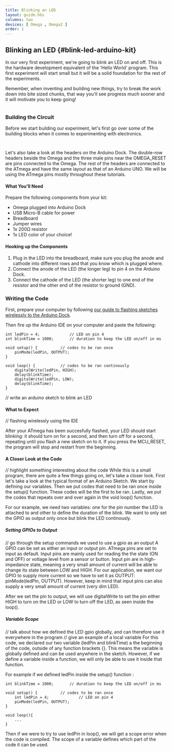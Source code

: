 ```yaml
---
title: Blinking an LED
layout: guide.hbs
columns: two
devices: [ Omega , Omega2 ]
order: 1
---
```


## Blinking an LED {#blink-led-arduino-kit}

In our very first experiment, we're going to blink an LED on and off. This is the hardware development equivalent of the 'Hello World' program. This first experiment will start small but it will be a solid foundation for the rest of the experiments.

Remember, when inventing and building new things, try to break the work down into bite sized chunks, that way you'll see progress much sooner and it will motivate you to keep going!

<!-- LEDs -->
```{r child = '../../shared/led.md'}
```

### Building the Circuit

Before we start building our experiment, let's first go over some of the building blocks when it comes to experimenting with electronics.

<!-- Jumper wires -->
```{r child = '../../shared/jumper-wires.md'}
```

<!-- Breadboard -->
```{r child = '../../shared/breadboard.md'}
```
Let's also take a look at the headers on the Arduino Dock. The double-row headers beside the Omega and the three male pins near the OMEGA_RESET are pins connected to the Omega. The rest of the headers are connected to the ATmega and have the same layout as that of an Arduino UNO. We will be using the ATmega pins mostly throughout these tutorials. 

#### What You'll Need

Prepare the following components from your kit:

* Omega plugged into Arduino Dock
* USB Micro-B cable for power
* Breadboard
* Jumper wires
* 1x 200Ω resistor
* 1x LED color of your choice!

#### Hooking up the Components

1. Plug in the LED into the breadboard, make sure you plug the anode and cathode into different rows and that you know which is plugged where.
2. Connect the anode of the LED (the longer leg) to pin 4 on the Arduino Dock.
3. Connect the cathode of the LED (the shorter leg) to one end of the resistor and the other end of the resistor to ground (GND).

### Writing the Code

First, prepare your computer by following [our guide to flashing sketches wirelessly to the Arduino Dock](#flash-arduino-dock-wirelessly).

Then fire up the Arduino IDE on your computer and paste the following:

```arduino
int ledPin = 4;             // LED on pin 4
int blinkTime = 1000;       // duration to keep the LED on/off in ms

void setup() {			// codes to be ran once
    pinMode(ledPin, OUTPUT);
}

void loop() {			// codes to be ran continously
    digitalWrite(ledPin, HIGH);
    delay(blinkTime);
    digitalWrite(ledPin, LOW);
    delay(blinkTime);
}
```

// write an arduino sketch to blink an LED

#### What to Expect

// flashing wirelessly using the IDE

After your ATmega has been succesfully flashed, your LED should start blinking: it should turn on for a second, and then turn off for a second, repeating until you flash a new sketch on to it. If you press the MCU_RESET, the program will stop and restart from the beginning.

#### A Closer Look at the Code

// highlight something interesting about the code
While this is a small program, there are quite a few things going on, let's take a closer look. First let's take a look at the typical format of an Arduino Sketch. We start by defining our variables. Then we put codes that need to be ran once inside the setup() function. These codes will be the first to be ran. Lastly, we put the codes that repeats over and over again in the void loop() function.

For our example, we need two variables: one for the pin number the LED is attached to and other to define the duration of the blink. We want to only set the GPIO as output only once but blink the LED continously.

##### Setting GPIOs to Output

// go through the setup commands we used to use a gpio as an output
A GPIO can be set as either an input or output pin. ATmega pins are set to input as default. Input pins are mainly used for reading the the state (ON and OFF) or votlage level from a sensor or button. Input pin are in high-impedance state, meaning a very small amount of current will be able to change its state between LOW and HIGH. For our application, we want our GPIO to supply more current so we have to set it as OUTPUT: pinMode(ledPin, OUTPUT). However, keep in mind that input pins can also supply a very small amount of current (very dim LED).

After we set the pin to output, we will use digitalWrite to set the pin either HIGH to turn on the LED or LOW to turn off the LED, as seen inside the loop().

##### Variable Scope

// talk about how we defined the LED gpio globally, and can therefore use it everywhere in the program
// give an example of a local variable
For this code, we declared our two variable (ledPin and blinkTime) a the beginning of the code, outside of any function brackets {}. This means the variable is globally defined and can be used anywhere in the sketch. However, if we define a variable inside a function, we will only be able to use it inside that function.

For example if we defined ledPin inside the setup() function :

```arduino
int blinkTime = 1000;       // duration to keep the LED on/off in ms

void setup() {			// codes to be ran once
	int ledPin = 4;             // LED on pin 4
    pinMode(ledPin, OUTPUT);
}

void loop(){
	...
}
```
Then if we were to try to use ledPin in loop(), we will get a scope error when the code is compiled. The scope of a variable defines which part of the code it can be used.